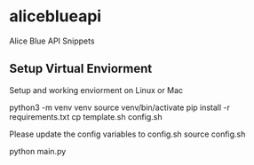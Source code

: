 # aliceblueapi
Alice Blue API Snippets

## Setup Virtual Enviorment 

Setup and working enviorment on Linux or Mac

python3 -m venv venv
source venv/bin/activate
pip install -r requirements.txt
cp template.sh config.sh 


Please update the config variables to config.sh
source config.sh


python main.py